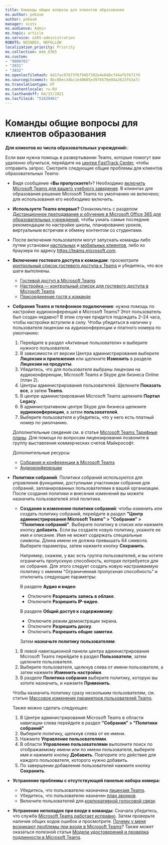 ```yaml
---
title: Команды общие вопросы для клиентов образования
ms.author: pebaum
author: pebaum
manager: scotv
ms.audience: Admin
ms.topic: article
ms.service: o365-administration
ROBOTS: NOINDEX, NOFOLLOW
localization_priority: Priority
ms.collection: Adm_O365
ms.custom:
- "9000701"
- "3831"
- "3832"
ms.openlocfilehash: 6d1fac07673f6f945f382e4e640cf44afb76717d
ms.sourcegitcommit: 8bc60ec34bc1e40685e3976576e04a2623f63a7c
ms.translationtype: HT
ms.contentlocale: ru-RU
ms.lasthandoff: 04/15/2021
ms.locfileid: "51829461"
---
```

# <a name="teams-common-issues-for-education-customers"></a>Команды общие вопросы для клиентов образования

**Для клиентов из числа образовательных учреждений:**:

Если вам нужна помощь в развертывании Teams, которые помогут вам удаленно обучиться, перейдите на [центре FastTrack Center](https://www.microsoft.com/fasttrack), чтобы отправить запрос. Смотрите следующие общие проблемы для клиентов образовательных Teams:

- Видя сообщение «**Вы пропускаете!**»? Необходимо [включить Microsoft Teams для вашего учебного заведения](https://docs.microsoft.com/microsoft-365/education/intune-edu-trial/enable-microsoft-teams). В клиентах для образования решение Microsoft Teams по умолчанию не включено; для использования его необходимо включить.

- **Используете Teams впервые?** Ознакомьтесь с разделом [Дистанционное преподавание и обучение в Microsoft Office 365 для образовательных учреждений](https://support.office.com/article/remote-teaching-and-learning-in-office-365-education-f651ccae-7b65-478b-8366-51bb884025c4), чтобы узнать самые последние рекомендации по настройке школы, планированию уроков, виртуальным встречам и обмену контентом со студентами.

- После включения пользователи могут запускать команды либо путем установки [настольных](https://docs.microsoft.com/MicrosoftTeams/get-clients#desktop-client) и [мобильных клиентов](https://docs.microsoft.com/MicrosoftTeams/get-clients#mobile-clients), либо из браузера по адресу https://teams.microsoft.com.

- **Включение гостевого доступа к командам**: просмотрите [контрольный список гостевого доступа к Teams](https://docs.microsoft.com/microsoftteams/guest-access-checklist) и убедитесь, что все шаги выполнены.
    - [Гостевой доступ в Microsoft Teams](https://docs.microsoft.com/microsoftteams/guest-access)
    - [Настройка — контрольный список для гостевого доступа в Microsoft Teams](https://docs.microsoft.com/microsoftteams/guest-access-checklist)
    - [Присоединение гостя к команде](https://docs.microsoft.com/microsoftteams/guest-joins)

- **Собрания Teams и телефонное подключение**: нужна помощь по настройке аудиоконференций в Microsoft Teams? Этот пользователь был создан недавно? В этом случае придется подождать 2–24 часа, чтобы настройки вступили в силу. Чтобы убедиться в наличии у пользователя лицензии на аудиоконференции и платного номера по умолчанию:
    1. Перейдите в раздел «Активные пользователи» и выберите нужного пользователя.
    2. В зависимости от версии Центра администрирования выберите **Лицензии и приложения** или щелкните **Изменить** в разделе **Лицензии на продукты**.
    3. Убедитесь, что для пользователя выбраны лицензии на аудиоконференции, Microsoft Teams и Skype для бизнеса Online (план 2).
    4. Центры администрирования пользователей. Щелкните **Показать все**, а затем **Teams**.
    5. В центре администрирования Microsoft Teams щелкните **Портал Legacy**.
    6. В административном центре Skype для бизнеса щелкните **аудиоконференции**, а затем **пользователей**.
    7. Выберите пользователя и убедитесь, что у него есть платный номер по умолчанию.

    Дополнительные сведения см. в статье [Microsoft Teams Тарифные планы](https://docs.microsoft.com/microsoftteams/calling-plans-for-office-365). Для помощи по вопросам лицензирования позвоните в группу выставления коммерческих счетов Майкрософт.

    Дополнительные ресурсы

    - [Собрания и конференции в Microsoft Teams](https://docs.microsoft.com/microsoftteams/deploy-meetings-microsoft-teams-landing-page)
    - [Аудиоконференции](https://docs.microsoft.com/microsoftteams/audio-conferencing-in-office-365)

- **Политики собраний**: Политики собраний используются для управления функциями, доступными участникам собрания для собраний, запланированных пользователями в вашей организации. После создания политики и внесения изменений вы можете назначить пользователей этой политике.

    - **Создание и изменение политики собраний**: чтобы изменить или создать политику собраний, перейдите в раздел **"Центр администрирования Microsoft Teams" > "Собрания" > "Политики собраний"**. Выберите политику в списке или нажмите кнопку **добавить**. Если вы создаете новую политику, укажите ее имя и описание. Имя не может содержать специальные символы. Длина имени не должна превышать 64 символа. Выберите параметры, затем нажмите кнопку **Сохранить**. 
    
        Например, скажем, у вас есть группа пользователей, и вы хотите ограничить пропускную способность, которая потребуется для их собрания. Для этого следует создать новую настраиваемую политику с именем "Ограниченная пропускная способность" и отключить следующие параметры:

        В разделе **Аудио и видео**:
        - Отключите **Разрешить запись в облаке**.
        - Отключите **Разрешить IP-видео**.

        В разделе **Общий доступ к содержимому**:

        - Отключите режим демонстрации экрана.
        - Отключите **Разрешить доску**.
        - Отключить **Разрешить общие заметки**.

        Затем **назначьте политику пользователям**:

    1. В левой навигационной панели центра администрирования Microsoft Teams перейдите в раздел **Пользователи**, затем щелкните пользователя.
    2. Выберите пользователя, щелкнув слева от имени пользователя, а затем нажмите **Изменить настройки**.
    3. В разделе **Политика собрания** выберите политику, которую вы хотите назначить, и нажмите **Применить**.

    Чтобы назначить политику сразу нескольким пользователям, см. статью [Массовое изменение параметров пользователей Teams](https://docs.microsoft.com/microsoftteams/edit-user-settings-in-bulk).

    Также можно сделать следующее:
    1. В Центре администрирования Microsoft Teams в области навигации слева перейдите в раздел **"Собрания" > "Политики собраний"**
    2. Выберите политику, щелкнув слева от ее имени.
    3. Нажмите **Управление пользователями**.
    4. В области **Управление пользователями** выполните поиск по отображаемому имени или по имени пользователя, выберите имя и нажмите кнопку **Добавить**. Повторите это действие для каждого пользователя, которого нужно добавить.
    5. По завершении добавления пользователей нажмите кнопку **Сохранить**.

- **Устранение проблемы с отсутствующей панелью набора номера:**
    - Убедитесь, что пользователю назначена [лицензия Teams](https://docs.microsoft.com/MicrosoftTeams/assign-teams-licenses).
    - Убедитесь, что пользователю назначен [план звонков](https://docs.microsoft.com/MicrosoftTeams/calling-plan-landing-page).
    - Включите пользователей для [корпоративной голосовой связи](https://docs.microsoft.com/skypeforbusiness/skype-for-business-hybrid-solutions/plan-your-phone-system-cloud-pbx-solution/enable-users-for-enterprise-voice-online-and-phone-system-voicemail#to-enable-your-users-for-phone-system-in-office-365-voice-and-voicemail).

- **Устранение неполадок при входе в команды**: Сначала убедитесь, что служба [Microsoft Teams работает исправно](https://admin.microsoft.com/Adminportal/Home?source=applauncher#/servicehealth). Затем проверьте наличие общих кодов ошибок и просмотрите. [Почему у меня возникают проблемы при входе в Microsoft Teams](https://support.office.com/article/a02f683b-61a3-4008-9447-ee60c5593b0f)? Также может оказаться полезной статья [Модели удостоверений и проверка подлинности в Microsoft Teams](https://docs.microsoft.com/MicrosoftTeams/identify-models-authentication).
